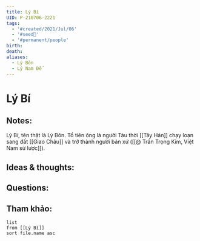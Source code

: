 ```yaml
---
title: Lý Bí
UID: P-210706-2221
tags:
  - '#created/2021/Jul/06'
  - '#seed🥜'
  - '#permanent/people'
birth: 
death: 
aliases:
  - Lý Bôn
  - Lý Nam Đế
---
```

# Lý Bí

## Notes:
Lý Bí, tên thật là Lý Bôn. Tổ tiên ông là người Tàu thời [[Tây Hán]] chạy loạn sang đất [[Giao Châu]] và trở thành người bản xứ ([[@ Trần Trọng Kim, Việt Nam sử lược]]).

## Ideas & thoughts:

## Questions:


## Tham khảo:
```dataview
list
from [[Lý Bí]]
sort file.name asc
```



